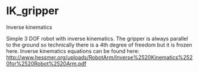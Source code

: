 # IK_gripper
Inverse kinematics


Simple 3 DOF robot with inverse kinematics. 
The gripper is always parallel to the ground so technically there is a 4th degree of freedom but it is frozen here.
Inverse kinematics equations can be found here:
http://www.hessmer.org/uploads/RobotArm/Inverse%2520Kinematics%2520for%2520Robot%2520Arm.pdf

